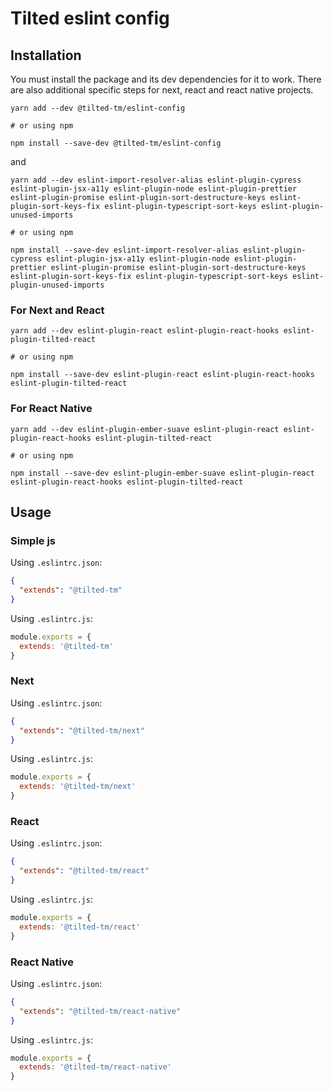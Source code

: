 # Tilted eslint config

## Installation
You must install the package and its dev dependencies for it to work.
There are also additional specific steps for next, react and react native projects.
```shell script
yarn add --dev @tilted-tm/eslint-config

# or using npm

npm install --save-dev @tilted-tm/eslint-config
```
and
```shell script
yarn add --dev eslint-import-resolver-alias eslint-plugin-cypress eslint-plugin-jsx-a11y eslint-plugin-node eslint-plugin-prettier eslint-plugin-promise eslint-plugin-sort-destructure-keys eslint-plugin-sort-keys-fix eslint-plugin-typescript-sort-keys eslint-plugin-unused-imports

# or using npm

npm install --save-dev eslint-import-resolver-alias eslint-plugin-cypress eslint-plugin-jsx-a11y eslint-plugin-node eslint-plugin-prettier eslint-plugin-promise eslint-plugin-sort-destructure-keys eslint-plugin-sort-keys-fix eslint-plugin-typescript-sort-keys eslint-plugin-unused-imports
```

### For Next and React
```shell script
yarn add --dev eslint-plugin-react eslint-plugin-react-hooks eslint-plugin-tilted-react

# or using npm

npm install --save-dev eslint-plugin-react eslint-plugin-react-hooks eslint-plugin-tilted-react
```

### For React Native
```shell script
yarn add --dev eslint-plugin-ember-suave eslint-plugin-react eslint-plugin-react-hooks eslint-plugin-tilted-react

# or using npm

npm install --save-dev eslint-plugin-ember-suave eslint-plugin-react eslint-plugin-react-hooks eslint-plugin-tilted-react
```

## Usage

### Simple js
Using `.eslintrc.json`:
```json
{
  "extends": "@tilted-tm"
}
```

Using `.eslintrc.js`:
```javascript
module.exports = {
  extends: '@tilted-tm'
}
```

### Next
Using `.eslintrc.json`:
```json
{
  "extends": "@tilted-tm/next"
}
```

Using `.eslintrc.js`:
```javascript
module.exports = {
  extends: '@tilted-tm/next'
}
```

### React
Using `.eslintrc.json`:
```json
{
  "extends": "@tilted-tm/react"
}
```

Using `.eslintrc.js`:
```javascript
module.exports = {
  extends: '@tilted-tm/react'
}
```


### React Native
Using `.eslintrc.json`:
```json
{
  "extends": "@tilted-tm/react-native"
}
```

Using `.eslintrc.js`:
```javascript
module.exports = {
  extends: '@tilted-tm/react-native'
}
```
